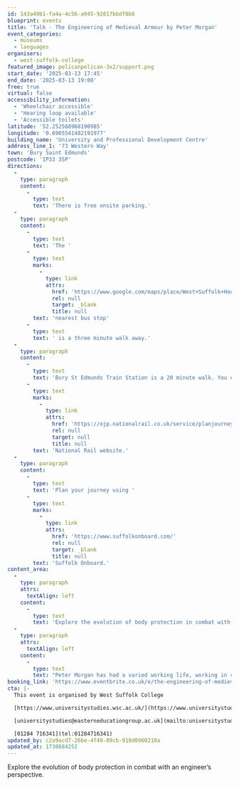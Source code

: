 ```yaml
---
id: 143a49b1-fa4a-4c56-a945-92817bbdf8b6
blueprint: events
title: 'Talk - The Engineering of Medieval Armour by Peter Morgan'
event_categories:
  - museums
  - languages
organisers:
  - west-suffolk-college
featured_image: pelicanpelican-3x2/support.png
start_date: '2025-03-13 17:45'
end_date: '2025-03-13 19:00'
free: true
virtual: false
accessibility_information:
  - 'Wheelchair accessible'
  - 'Hearing loop available'
  - 'Accessible toilets'
latitude: '52.252568968190985'
longitude: '0.6965541482191977'
building_name: 'University and Professional Development Centre'
address_line_1: '73 Western Way'
town: 'Bury Saint Edmunds'
postcode: 'IP33 3SP'
directions:
  -
    type: paragraph
    content:
      -
        type: text
        text: 'There is free onsite parking.'
  -
    type: paragraph
    content:
      -
        type: text
        text: 'The '
      -
        type: text
        marks:
          -
            type: link
            attrs:
              href: 'https://www.google.com/maps/place/West+Suffolk+House/@52.2521149,0.694227,17z/data=!4m23!1m16!4m15!1m6!1m2!1s0x47d84d6103f109c9:0xe301ad37bdd547cc!2sUniversity+and+Professional+Development+Centre,+Western+Way,+Bury+Saint+Edmunds!2m2!1d0.6965166!2d52.2524245!1m6!1m2!1s0x47d84c3d94cee917:0x8cf440ee7f085fb1!2sWest+Suffolk+House,+Bury+Saint+Edmunds+IP33+3SP!2m2!1d0.695897!2d52.25182!3e2!3m5!1s0x47d84c3d94cee917:0x8cf440ee7f085fb1!8m2!3d52.25182!4d0.695897!16s%2Fg%2F11g6wz28w2?entry=ttu&g_ep=EgoyMDI1MDEyOS4xIKXMDSoASAFQAw%3D%3D'
              rel: null
              target: _blank
              title: null
        text: 'nearest bus stop'
      -
        type: text
        text: ' is a three minute walk away.'
  -
    type: paragraph
    content:
      -
        type: text
        text: 'Bury St Edmunds Train Station is a 20 minute walk. You can check train times and service updates on the '
      -
        type: text
        marks:
          -
            type: link
            attrs:
              href: 'https://ojp.nationalrail.co.uk/service/planjourney/search'
              rel: null
              target: null
              title: null
        text: 'National Rail website.'
  -
    type: paragraph
    content:
      -
        type: text
        text: 'Plan your journey using '
      -
        type: text
        marks:
          -
            type: link
            attrs:
              href: 'https://www.suffolkonboard.com/'
              rel: null
              target: _blank
              title: null
        text: 'Suffolk Onboard.'
content_area:
  -
    type: paragraph
    attrs:
      textAlign: left
    content:
      -
        type: text
        text: 'Explore the evolution of body protection in combat with an engineer’s perspective. This talk delves into the ongoing arms race between weapons and armour, examining the engineering principles behind protective gear through the ages. From ancient times to the era of full plate armour and gunpowder, discover the fascinating materials and methods used'
  -
    type: paragraph
    attrs:
      textAlign: left
    content:
      -
        type: text
        text: "Peter Morgan has had a varied working life, working in construction and heavy goods before attending university to read manufacturing engineering as a mature student. The automotive manufacturing world beckoned. He left the real world and started in education, going from agricultural engineering to the more regular versions at various FE colleges in Norfolk and Suffolk, including West Suffolk College before moving on to UEA.\_"
booking_link: 'https://www.eventbrite.co.uk/e/the-engineering-of-medieval-armour-tickets-1022502511537'
cta: |-
  This event is organised by West Suffolk College

  [https://www.universitystudies.wsc.ac.uk/](https://www.universitystudies.wsc.ac.uk/)

  [universitystudies@easterneducationgroup.ac.uk](mailto:universitystudies@easterneducationgroup.ac.uk)

  [01284 716341](tel:01284716341)
updated_by: c2a9acd7-26be-4f49-89cb-918d0960210a
updated_at: 1738684252
---
```

Explore the evolution of body protection in combat with an engineer’s perspective.